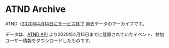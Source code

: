 # ATND Archive

ATND（[2020年4月14日にサービス終了](https://api.atnd.org/doc/atnd_notice_20200114.pdf) 過去データのアーカイブです。

データは、[ATND API](https://api.atnd.org) より2020年4月13日までに登録されていたイベント、参加ユーザー情報をダウンロードしたものです。
